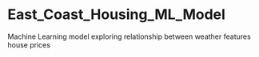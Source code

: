 # East_Coast_Housing_ML_Model
Machine Learning model exploring relationship between weather features house prices
